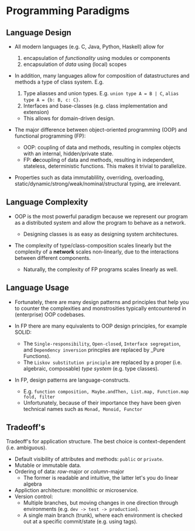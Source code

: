 # Programming Paradigms

## Language Design

* All modern languages (e.g. C, Java, Python, Haskell) allow for
  1. encapsulation of _functionality_ using modules or components
  2. encapsulation of _data_ using (local) scopes

* In addition, many languages allow for composition of datastructures and methods a type of class system. E.g.
  1. Type aliasses and union types.
    E.g. `union type A = B | C`, `alias type A = {b: B, c: C}`.
  2. Interfaces and base-classes (e.g. class implementation and extension)
  * This allows for domain-driven design.

* The major difference between object-oriented programming (OOP) and functional programming (FP):
    * OOP: coupling of data and methods, resulting in complex objects with an internal, hidden/private state.
    * FP: **de**coupling of data and methods, resulting in independent, stateless, deterministic functions. 
      This makes it trivial to parallelize.

* Properties such as data immutablility, overriding, overloading, static/dynamic/strong/weak/nominal/structural typing, are irrelevant.


## Language Complexity

* OOP is the most powerful paradigm because we represent our program as a distributed system and allow the program to behave as a network.
  * Designing classes is as easy as designing system architectures.

* The complexity of type/class-composition scales linearly but the complexity of a **network** scales non-linearly, due to the interactions between different components.
   * Naturally, the complexity of FP programs scales linearly as well.


## Language Usage

* Fortunately, there are many design patterns and principles that help you to counter the complexities and monstrosities typically entcountered in (enterprise) OOP codebases.

* In FP there are many equivalents to OOP design principles, for example SOLID:
   * The `Single-responsibility`, `Open-closed`, `Interface segregation`, and `Dependency inversion` princples are replaced by _Pure Functions).
   * The `Liskov substitution principle` are replaced by a proper (i.e. algebraic, composable) _type system_ (e.g. type classes).

* In FP, design patterns are language-constructs.
  * E.g. `function composition, Maybe.andThen, List.map, Function.map fold, filter`
  * Unfortunately, because of their importance they have been given technical names such as `Monad, Monoid, Functor`


## Tradeoff's

Tradeoff's for application structure. 
The best choice is context-dependent (i.e. ambiguous).

* Default visibility of attributes and methods: `public` or `private`.
* Mutable or immutable data.
* Ordering of data: _row_-major or _column_-major
   * The former is readable and intuitive, the latter let's you do linear algebra
* Appliction architecture: monolithic or microservice.
* Version control:
  * Multiple branches, but moving changes in one direction through environments (e.g. `dev -> test -> production`).
  * A single main branch (trunk), where each environment is checked out at a specific commit/state (e.g. using tags).

